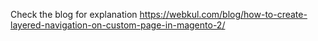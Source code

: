 Check the blog for explanation https://webkul.com/blog/how-to-create-layered-navigation-on-custom-page-in-magento-2/
